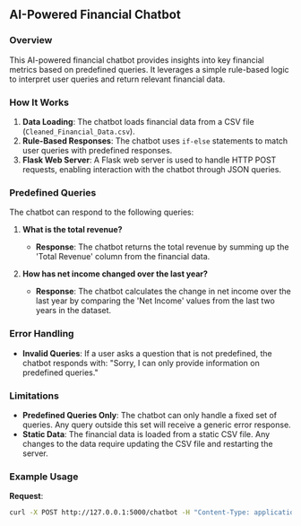 ## AI-Powered Financial Chatbot

### Overview

This AI-powered financial chatbot provides insights into key financial metrics based on predefined queries. It leverages a simple rule-based logic to interpret user queries and return relevant financial data.

### How It Works

1. **Data Loading**: The chatbot loads financial data from a CSV file (`Cleaned_Financial_Data.csv`).
2. **Rule-Based Responses**: The chatbot uses `if-else` statements to match user queries with predefined responses.
3. **Flask Web Server**: A Flask web server is used to handle HTTP POST requests, enabling interaction with the chatbot through JSON queries.

### Predefined Queries

The chatbot can respond to the following queries:
1. **What is the total revenue?**
   - **Response**: The chatbot returns the total revenue by summing up the 'Total Revenue' column from the financial data.
   
2. **How has net income changed over the last year?**
   - **Response**: The chatbot calculates the change in net income over the last year by comparing the 'Net Income' values from the last two years in the dataset.

### Error Handling

- **Invalid Queries**: If a user asks a question that is not predefined, the chatbot responds with: "Sorry, I can only provide information on predefined queries."

### Limitations

- **Predefined Queries Only**: The chatbot can only handle a fixed set of queries. Any query outside this set will receive a generic error response.
- **Static Data**: The financial data is loaded from a static CSV file. Any changes to the data require updating the CSV file and restarting the server.

### Example Usage

**Request**:
```sh
curl -X POST http://127.0.0.1:5000/chatbot -H "Content-Type: application/json" -d '{"query": "What is the total revenue?"}'
